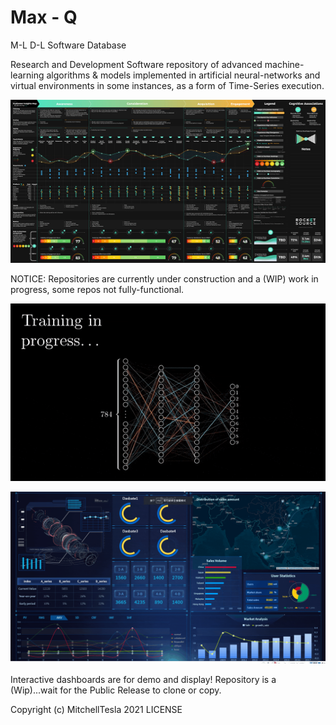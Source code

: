 # Max - Q    
M-L D-L Software Database

Research and Development Software repository of advanced machine-learning algorithms & models implemented
in artificial neural-networks and virtual environments in some instances, as a form of Time-Series execution.
<p align="center">
  <img src="CIM_animted_-4.gif" alt="demo" />
</p>

NOTICE: Repositories are currently under construction and a (WIP) work in progress, some repos not fully-functional.
<p align="center">
  <img src="BitesizedWeeBlacklemur-max-1mb.gif" alt="demo" />
</p>

<p align="center">
  <img src="hzjh3zjk.gif" alt="demo" />
</p>

Interactive dashboards are for demo and display!
Repository is a (Wip)...wait for the Public Release to clone or copy. 

Copyright (c) MitchellTesla  2021 LICENSE

